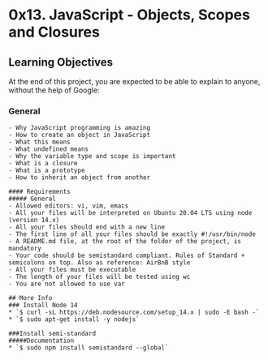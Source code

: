 # 0x13. JavaScript - Objects, Scopes and Closures

## Learning Objectives
At the end of this project, you are expected to be able to explain to anyone, without the help of Google:

### General
~~~~
- Why JavaScript programming is amazing
- How to create an object in JavaScript
- What this means
- What undefined means
- Why the variable type and scope is important
- What is a closure
- What is a prototype
- How to inherit an object from another

#### Requirements
##### General
- Allowed editors: vi, vim, emacs
- All your files will be interpreted on Ubuntu 20.04 LTS using node (version 14.x)
- All your files should end with a new line
- The first line of all your files should be exactly #!/usr/bin/node
- A README.md file, at the root of the folder of the project, is mandatory
- Your code should be semistandard compliant. Rules of Standard + semicolons on top. Also as reference: AirBnB style
- All your files must be executable
- The length of your files will be tested using wc
- You are not allowed to use var

## More Info
### Install Node 14
* `$ curl -sL https://deb.nodesource.com/setup_14.x | sudo -E bash -`
* `$ sudo apt-get install -y nodejs`

###Install semi-standard
#####Documentation
* `$ sudo npm install semistandard --global`
